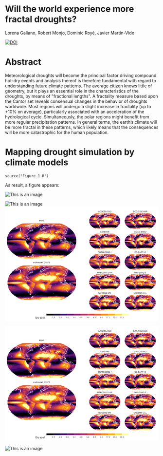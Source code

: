 # Will the world experience more fractal droughts?
Lorena Galiano, Robert Monjo, Dominic Royé, Javier Martin-Vide

[![DOI](https://zenodo.org/badge/524061328.svg)](https://zenodo.org/badge/latestdoi/524061328)


# Abstract

Meteorological droughts will become the principal factor driving compound hot-dry events and analysis thereof is therefore fundamental with regard to understanding future climate patterns. The average citizen knows little of geometry, but it plays an essential role in the characteristics of the droughts, by means of "fractional lengths". A fractality measure based upon the Cantor set reveals consensual changes in the behavior of droughts worldwide. Most regions will undergo a slight increase in fractality (up to +10% on average), particularly associated with an acceleration of the hydrological cycle. Simultaneously, the polar regions might benefit from more regular precipitation patterns. In general terms, the earth’s climate will be more fractal in these patterns, which likely means that the consequences will be more catastrophic for the human population.


# Mapping drought simulation by climate models

```{r, echo=FALSE}
source("Figure_1.R")
```

As result, a figure appears:

![This is an image](https://myoctocat.com/assets/images/base-octocat.svg)

![This is an image](https://github.com/LorenaGalSan/fractal_droughts_climate_projections/blob/main/README_files/Figure_1.svg)
![This is an image](https://github.com/LorenaGalSan/fractal_droughts_climate_projections/blob/main/README_files/Figure_1.png)

![This is an image](README_files/Figure_1.png)

![This is an image](blob/main/README_files/Figure_1.png)




